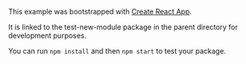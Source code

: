 This example was bootstrapped with [Create React App](https://github.com/facebook/create-react-app).

It is linked to the test-new-module package in the parent directory for development purposes.

You can run `npm install` and then `npm start` to test your package.

